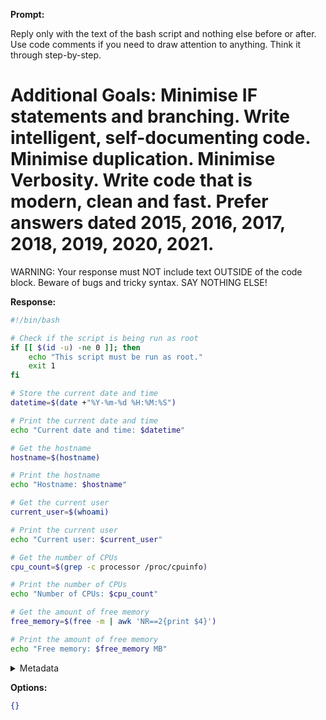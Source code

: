 **Prompt:**

Reply only with the text of the bash script and nothing else before or after. Use code comments if you need to draw attention to anything. 
Think it through step-by-step.
# Additional Goals: Minimise IF statements and branching. Write intelligent, self-documenting code. Minimise duplication. Minimise Verbosity. Write code that is modern, clean and fast. Prefer answers dated 2015, 2016, 2017, 2018, 2019, 2020, 2021.
WARNING: Your response must NOT include text OUTSIDE of the code block. Beware of bugs and tricky syntax. SAY NOTHING ELSE!


**Response:**
```bash
#!/bin/bash

# Check if the script is being run as root
if [[ $(id -u) -ne 0 ]]; then
    echo "This script must be run as root."
    exit 1
fi

# Store the current date and time
datetime=$(date +"%Y-%m-%d %H:%M:%S")

# Print the current date and time
echo "Current date and time: $datetime"

# Get the hostname
hostname=$(hostname)

# Print the hostname
echo "Hostname: $hostname"

# Get the current user
current_user=$(whoami)

# Print the current user
echo "Current user: $current_user"

# Get the number of CPUs
cpu_count=$(grep -c processor /proc/cpuinfo)

# Print the number of CPUs
echo "Number of CPUs: $cpu_count"

# Get the amount of free memory
free_memory=$(free -m | awk 'NR==2{print $4}')

# Print the amount of free memory
echo "Free memory: $free_memory MB"
```

<details><summary>Metadata</summary>

- Duration: 7849 ms
- Datetime: 2023-07-20T12:45:30.099893
- Model: gpt-3.5-turbo-0613

</details>

**Options:**
```json
{}
```


